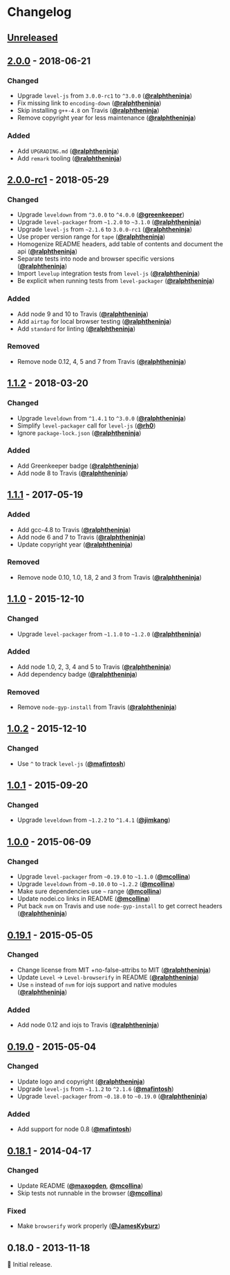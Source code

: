 # Changelog

## [Unreleased][unreleased]

## [2.0.0] - 2018-06-21

### Changed

- Upgrade `level-js` from `3.0.0-rc1` to `^3.0.0` ([**@ralphtheninja**](https://github.com/ralphtheninja))
- Fix missing link to `encoding-down` ([**@ralphtheninja**](https://github.com/ralphtheninja))
- Skip installing `g++-4.8` on Travis ([**@ralphtheninja**](https://github.com/ralphtheninja))
- Remove copyright year for less maintenance ([**@ralphtheninja**](https://github.com/ralphtheninja))

### Added

- Add `UPGRADING.md` ([**@ralphtheninja**](https://github.com/ralphtheninja))
- Add `remark` tooling ([**@ralphtheninja**](https://github.com/ralphtheninja))

## [2.0.0-rc1] - 2018-05-29

### Changed

- Upgrade `leveldown` from `^3.0.0` to `^4.0.0` ([**@greenkeeper**](https://github.com/greenkeeper))
- Upgrade `level-packager` from `~1.2.0` to `~3.1.0` ([**@ralphtheninja**](https://github.com/ralphtheninja))
- Upgrade `level-js` from `~2.1.6` to `3.0.0-rc1` ([**@ralphtheninja**](https://github.com/ralphtheninja))
- Use proper version range for `tape` ([**@ralphtheninja**](https://github.com/ralphtheninja))
- Homogenize README headers, add table of contents and document the api ([**@ralphtheninja**](https://github.com/ralphtheninja))
- Separate tests into node and browser specific versions ([**@ralphtheninja**](https://github.com/ralphtheninja))
- Import `levelup` integration tests from `level-js` ([**@ralphtheninja**](https://github.com/ralphtheninja))
- Be explicit when running tests from `level-packager` ([**@ralphtheninja**](https://github.com/ralphtheninja))

### Added

- Add node 9 and 10 to Travis ([**@ralphtheninja**](https://github.com/ralphtheninja))
- Add `airtap` for local browser testing ([**@ralphtheninja**](https://github.com/ralphtheninja))
- Add `standard` for linting ([**@ralphtheninja**](https://github.com/ralphtheninja))

### Removed

- Remove node 0.12, 4, 5 and 7 from Travis ([**@ralphtheninja**](https://github.com/ralphtheninja))

## [1.1.2] - 2018-03-20

### Changed

- Upgrade `leveldown` from `^1.4.1` to `^3.0.0` ([**@ralphtheninja**](https://github.com/ralphtheninja))
- Simplify `level-packager` call for `level-js` ([**@rh0**](https://github.com/rh0))
- Ignore `package-lock.json` ([**@ralphtheninja**](https://github.com/ralphtheninja))

### Added

- Add Greenkeeper badge ([**@ralphtheninja**](https://github.com/ralphtheninja))
- Add node 8 to Travis ([**@ralphtheninja**](https://github.com/ralphtheninja))

## [1.1.1] - 2017-05-19

### Added

- Add gcc-4.8 to Travis ([**@ralphtheninja**](https://github.com/ralphtheninja))
- Add node 6 and 7 to Travis ([**@ralphtheninja**](https://github.com/ralphtheninja))
- Update copyright year ([**@ralphtheninja**](https://github.com/ralphtheninja))

### Removed

- Remove node 0.10, 1.0, 1.8, 2 and 3 from Travis ([**@ralphtheninja**](https://github.com/ralphtheninja))

## [1.1.0] - 2015-12-10

### Changed

- Upgrade `level-packager` from `~1.1.0` to `~1.2.0` ([**@ralphtheninja**](https://github.com/ralphtheninja))

### Added

- Add node 1.0, 2, 3, 4 and 5 to Travis ([**@ralphtheninja**](https://github.com/ralphtheninja))
- Add dependency badge ([**@ralphtheninja**](https://github.com/ralphtheninja))

### Removed

- Remove `node-gyp-install` from Travis ([**@ralphtheninja**](https://github.com/ralphtheninja))

## [1.0.2] - 2015-12-10

### Changed

- Use `^` to track `level-js` ([**@mafintosh**](https://github.com/mafintosh))

## [1.0.1] - 2015-09-20

### Changed

- Upgrade `leveldown` from `~1.2.2` to `^1.4.1` ([**@jimkang**](https://github.com/jimkang))

## [1.0.0] - 2015-06-09

### Changed

- Upgrade `level-packager` from `~0.19.0` to `~1.1.0` ([**@mcollina**](https://github.com/mcollina))
- Upgrade `leveldown` from `~0.10.0` to `~1.2.2` ([**@mcollina**](https://github.com/mcollina))
- Make sure dependencies use `~` range ([**@mcollina**](https://github.com/mcollina))
- Update nodei.co links in README ([**@mcollina**](https://github.com/mcollina))
- Put back `nvm` on Travis and use `node-gyp-install` to get correct headers ([**@ralphtheninja**](https://github.com/ralphtheninja))

## [0.19.1] - 2015-05-05

### Changed

- Change license from MIT +no-false-attribs to MIT ([**@ralphtheninja**](https://github.com/ralphtheninja))
- Update `Level` -> `Level-browserify` in README ([**@ralphtheninja**](https://github.com/ralphtheninja))
- Use `n` instead of `nvm` for iojs support and native modules ([**@ralphtheninja**](https://github.com/ralphtheninja))

### Added

- Add node 0.12 and iojs to Travis ([**@ralphtheninja**](https://github.com/ralphtheninja))

## [0.19.0] - 2015-05-04

### Changed

- Update logo and copyright ([**@ralphtheninja**](https://github.com/ralphtheninja))
- Upgrade `level-js` from `~1.1.2` to `^2.1.6` ([**@mafintosh**](https://github.com/mafintosh))
- Upgrade `level-packager` from `~0.18.0` to `~0.19.0` ([**@ralphtheninja**](https://github.com/ralphtheninja))

### Added

- Add support for node 0.8 ([**@mafintosh**](https://github.com/mafintosh))

## [0.18.1] - 2014-04-17

### Changed

- Update README ([**@maxogden**](https://github.com/maxogden), [**@mcollina**](https://github.com/mcollina))
- Skip tests not runnable in the browser ([**@mcollina**](https://github.com/mcollina))

### Fixed

- Make `browserify` work properly ([**@JamesKyburz**](https://github.com/JamesKyburz))

## 0.18.0 - 2013-11-18

:seedling: Initial release.

[unreleased]: https://github.com/level/level-browserify/compare/v2.0.0...HEAD

[2.0.0]: https://github.com/level/level-browserify/compare/v2.0.0-rc1...v2.0.0

[2.0.0-rc1]: https://github.com/level/level-browserify/compare/v1.1.2...v2.0.0-rc1

[1.1.2]: https://github.com/level/level-browserify/compare/v1.1.1...v1.1.2

[1.1.1]: https://github.com/level/level-browserify/compare/v1.1.0...v1.1.1

[1.1.0]: https://github.com/level/level-browserify/compare/v1.0.2...v1.1.0

[1.0.2]: https://github.com/level/level-browserify/compare/v1.0.1...v1.0.2

[1.0.1]: https://github.com/level/level-browserify/compare/v1.0.0...v1.0.1

[1.0.0]: https://github.com/level/level-browserify/compare/v0.19.1...v1.0.0

[0.19.1]: https://github.com/level/level-browserify/compare/v0.19.0...v0.19.1

[0.19.0]: https://github.com/level/level-browserify/compare/v0.18.1...v0.19.0

[0.18.1]: https://github.com/level/level-browserify/compare/v0.18.0...v0.18.1
